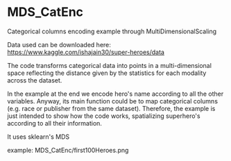 # MDS_CatEnc
Categorical columns encoding example through MultiDimensionalScaling

Data used can be downloaded here: 
https://www.kaggle.com/ishajain30/super-heroes/data

The code transforms categorical data into points in a multi-dimensional space reflecting the distance given by the statistics for each modality across the dataset.

In the example at the end we encode hero's name according to all the other variables. Anyway, its main function could be to map categorical columns (e.g. race or publisher from the same dataset). Therefore, the example is just intended to show how the code works, spatializing superhero's according to all their information.

It uses sklearn's MDS

example: MDS_CatEnc/first100Heroes.png
